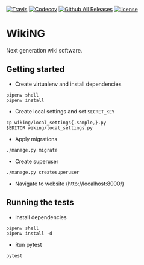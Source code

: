 [![Travis](https://img.shields.io/travis/XenGi/wiking/master.svg?style=flat-square)](https://travis-ci.org/XenGi/wiking)
[![Codecov](https://img.shields.io/codecov/c/github/XenGi/wiking.svg?style=flat-square)](https://codecov.io/gh/XenGi/wiking)
[![Github All
Releases](https://img.shields.io/github/downloads/XenGi/wiking/total.svg?style=flat-square)](https://github.com/XenGi/yldt/releases)
[![license](https://img.shields.io/github/license/XenGi/wiking.svg?style=flat-square)](https://mitlicense.org/)

WikiNG
======

Next generation wiki software.

Getting started
---------------

  - Create virtualenv and install dependencies

```
pipenv shell
pipenv install
```

  - Create local settings and set `SECRET_KEY`

```
cp wiking/local_settings{.sample,}.py
$EDITOR wiking/local_settings.py
```

  - Apply migrations

```
./manage.py migrate
```

  - Create superuser

```
./manage.py createsuperuser
```

  - Navigate to website (http://localhost:8000/)

Running the tests
-----------------

  - Install dependencies

```
pipenv shell
pipenv install -d
```

  - Run pytest

```
pytest
```

